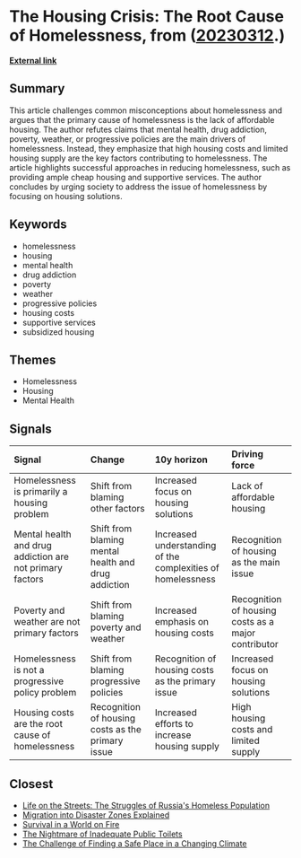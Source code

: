 # __The Housing Crisis: The Root Cause of Homelessness__, from ([20230312](https://kghosh.substack.com/p/20230312).)

__[External link](https://noahpinion.substack.com/p/everything-you-think-you-know-about)__



## Summary

This article challenges common misconceptions about homelessness and argues that the primary cause of homelessness is the lack of affordable housing. The author refutes claims that mental health, drug addiction, poverty, weather, or progressive policies are the main drivers of homelessness. Instead, they emphasize that high housing costs and limited housing supply are the key factors contributing to homelessness. The article highlights successful approaches in reducing homelessness, such as providing ample cheap housing and supportive services. The author concludes by urging society to address the issue of homelessness by focusing on housing solutions.

## Keywords

* homelessness
* housing
* mental health
* drug addiction
* poverty
* weather
* progressive policies
* housing costs
* supportive services
* subsidized housing

## Themes

* Homelessness
* Housing
* Mental Health

## Signals

| Signal                                                   | Change                                              | 10y horizon                                                 | Driving force                                       |
|:---------------------------------------------------------|:----------------------------------------------------|:------------------------------------------------------------|:----------------------------------------------------|
| Homelessness is primarily a housing problem              | Shift from blaming other factors                    | Increased focus on housing solutions                        | Lack of affordable housing                          |
| Mental health and drug addiction are not primary factors | Shift from blaming mental health and drug addiction | Increased understanding of the complexities of homelessness | Recognition of housing as the main issue            |
| Poverty and weather are not primary factors              | Shift from blaming poverty and weather              | Increased emphasis on housing costs                         | Recognition of housing costs as a major contributor |
| Homelessness is not a progressive policy problem         | Shift from blaming progressive policies             | Recognition of housing costs as the primary issue           | Increased focus on housing solutions                |
| Housing costs are the root cause of homelessness         | Recognition of housing costs as the primary issue   | Increased efforts to increase housing supply                | High housing costs and limited supply               |

## Closest

* [Life on the Streets: The Struggles of Russia's Homeless Population](fc33712cf0e9a9b1fc0df5d00d1b24e7)
* [Migration into Disaster Zones Explained](6d33f82f6f4e1956d9aa202941f05b25)
* [Survival in a World on Fire](391e3b596ce057606cb79d30d430bf50)
* [The Nightmare of Inadequate Public Toilets](e3d312c1261887ba7be9287581f002e3)
* [The Challenge of Finding a Safe Place in a Changing Climate](efa36dc9bd5ddc890866d4ab1e68e71f)